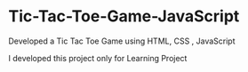 # Tic-Tac-Toe-Game-JavaScript
Developed a Tic Tac Toe Game using HTML, CSS , JavaScript

I developed this project only for Learning Project
